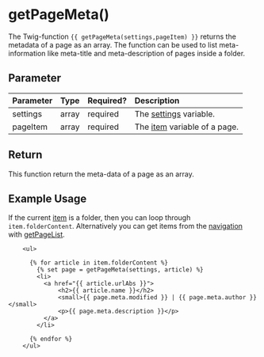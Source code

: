 # getPageMeta()

The Twig-function `{{ getPageMeta(settings,pageItem) }}` returns the metadata of a page as an array. The function can be used to list meta-information like meta-title and meta-description of pages inside a folder.

## Parameter

| Parameter | Type | Required? | Description | 
|:---|:---|:---|:---|
| settings | array | required | The [settings](/theme-developers/theme-variables/settings) variable.  |
| pageItem | array | required | The [item](/theme-developers/theme-variables/item) variable of a page. |

## Return 

This function return the meta-data of a page as an array.

## Example Usage

If the current [item](/theme-developers/theme-variables/item) is a folder, then you can loop through `item.folderContent`. Alternatively you can get items from the [navigation](/theme-developers/theme-variables/navigation) with [getPageList](/theme-developers/theme-functions/getPageList). 

```
    <ul>

      {% for article in item.folderContent %}
        {% set page = getPageMeta(settings, article) %}
        <li>
          <a href="{{ article.urlAbs }}">
              <h2>{{ article.name }}</h2>
              <small>{{ page.meta.modified }} | {{ page.meta.author }}</small>
              <p>{{ page.meta.description }}</p>
          </a>
        </li>

      {% endfor %}
    </ul>
```

